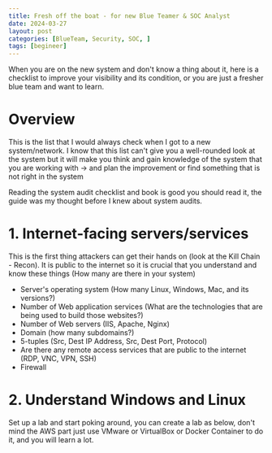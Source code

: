 ```yaml
---
title: Fresh off the boat - for new Blue Teamer & SOC Analyst
date: 2024-03-27 
layout: post
categories: [BlueTeam, Security, SOC, ]
tags: [begineer]   
---
```


When you are on the new system and don't know a thing about it, here is a checklist to improve your visibility and its condition, or you are just a fresher blue team and want to learn.


# Overview

This is the list that I would always check when I got to a new system/network. I know that this list can't give you a well-rounded look at the system but it will make you think and gain knowledge of the system that you are working with -> and plan the improvement or find something that is not right in the system

Reading the system audit checklist and book is good you should read it, the guide was my thought before I knew about system audits.


# 1. Internet-facing servers/services

This is the first thing attackers can get their hands on (look at the Kill Chain - Recon). It is public to the internet so it is crucial that you understand and know these things (How many are there in your system)
- Server's operating system (How many Linux, Windows, Mac, and its versions?)
- Number of Web application services (What are the technologies that are being used to build those websites?)
- Number of Web servers (IIS, Apache, Nginx) 
- Domain (how many subdomains?) 
- 5-tuples (Src, Dest IP Address, Src, Dest Port, Protocol)
- Are there any remote access services that are public to the internet (RDP, VNC, VPN, SSH)
- Firewall

# 2. Understand Windows and Linux

Set up a lab and start poking around, you can create a lab as below, don't mind the AWS part just use VMware or VirtualBox or Docker Container to do it, and you will learn a lot.
